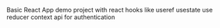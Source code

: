Basic React App
demo project
with react hooks
like 
useref
usestate
use reducer
context api for authentication

